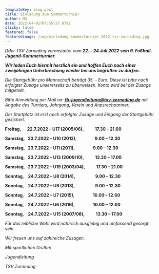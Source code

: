 ```yaml
---
templateKey: blog-post
title: Einladung zum Sommerturnier
author: MG
date: 2022-04-01T07:55:57.079Z
sticky: false
featured: false
featuredimage: /img/einladung-sommerturnier-2022_tsv-zorneding.jpg
---
```

*Dder TSV Zorneding veranstaltet vom **22. - 24 Juli 2022 sein 9. Fußball-Jugend-Sommerturnier.***

***Wir laden Euch hiermit herzlich ein und hoffen Euch nach einer zweijährigen Unterbrechung wieder bei uns begrüßen zu dürfen.***

*Die Startgebühr pro Mannschaft beträgt 35, - Euro. Diese ist bitte nach erfolgter Zusage unsererseits zu überweisen. Konto wird bei der Zusage mitgeteilt.*

*Bitte Anmeldung per Mail an: **[fb-jugendleitung@tsv-zorneding.de](mailto:fb-jugendleitung@tsv-zorneding.de)*** *mit Angabe des Turniers, Jahrgang, Verein und Anpsrechpartner.*

*Der Startplatz ist erst nach erfolgter Zusage und Eingang der Startgebühr gesichert.*

**Freitag,      22.7.2022 – U17 (2005/06),           17.30 – 21.00**

**Samstag,   23.7.2022 – U10 (2012),                  9.00 – 12.30**

**Samstag,   23.7.2022 – U11 (2011),                  9.00 – 12.30**

**Samstag,   23.7.2022 – U13 (2009/10),           13.30 – 17.00**

**Samstag,   23.7.2022 – U19 (2003/04),           17.30 – 21.00**

**Sonntag,    24.7.2022 – U8 (2014),                    9.00 – 12.30**

**Sonntag,    24.7.2022 – U9 (2013),                    9.00 – 12.30**

**Sonntag,    24.7.2022 – U7 (2015),                  10.00 – 12.00**

**Sonntag,    24.7.2022 – U6 (2016),                  10.00 – 12.00**

**Sonntag,    24.7.2022 – U15 (2007/08),           13.30 – 17.00**

*Für das leibliche Wohl wird natürlich ausgiebig und umfassend gesorgt sein.*

*Wir freuen uns auf zahlreiche Zusagen.*

*Mit sportlichen Grüßen*

*Jugendleitung*

*TSV Zorneding*

<!--EndFragment-->